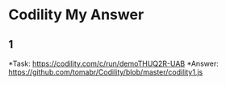 # Codility My Answer

## 1
*Task: https://codility.com/c/run/demoTHUQ2R-UAB
*Answer: https://github.com/tomabr/Codility/blob/master/codility1.js
